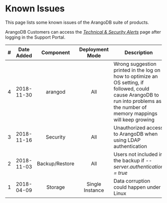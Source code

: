 Known Issues
============

This page lists some known issues of the ArangoDB suite of products. 

ArangoDB Customers can access the [_Technical & Security Alerts_](https://arangodb.atlassian.net/servicedesk/customer/kb/view/223903745) page after logging in the Support Portal.

| # | Date Added | Component | Deployment Mode | Description | Affect Versions | Fixed in Versions |  Reference |
|---|------------|:---------:|:---------------:|-------------|-----------------|-------------------|------------|
| 4 | 2018-11-30 | arangod | All | Wrong suggestion printed in the log on how to optimize an OS setting, if followed, could cause ArangoDB to run into problems as the number of memory mappings will keep growing | 3.3.0 to 3.3.19 | 3.3.20 | [Link for ArangoDB Customers](https://arangodb.atlassian.net/plugins/servlet/servicedesk/customer/confluence/shim/spaces/DEVSUP/pages/228622337/Technical+Alert+%232%3A+Set+Linux+variable+overcommit_memory+to+0+or+1) |
| 3 | 2018-11-16 | Security | All | Unauthorized access to ArangoDB when using LDAP authentication | 3.3.0 to 3.3.18 | 3.3.19 | [Link for ArangoDB Customers](https://arangodb.atlassian.net/servicedesk/customer/kb/view/223903752) |
| 2 | 2018-11-03 | Backup/Restore | All | Users not included in the backup if _--server.authentication = true_ | 3.3.0 to 3.3.13 | 3.3.14 | [Link for ArangoDB Customers](https://arangodb.atlassian.net/servicedesk/customer/kb/view/226557953) |
| 1 | 2018-04-09 | Storage | Single Instance | Data corruption could happen under Linux	 | 3.3.0 | 3.3.1 | [Link for ArangoDB Customers](https://arangodb.atlassian.net/plugins/servlet/servicedesk/customer/confluence/shim/spaces/DEVSUP/pages/164069377/Important+Note+for+Users+running+ArangoDB+v.+3.2.4%2C+3.2.5%2C+3.2.6%2C+3.2.7%2C+3.2.8%2C+3.2.9+or+3.3.0+on+Linux) |
